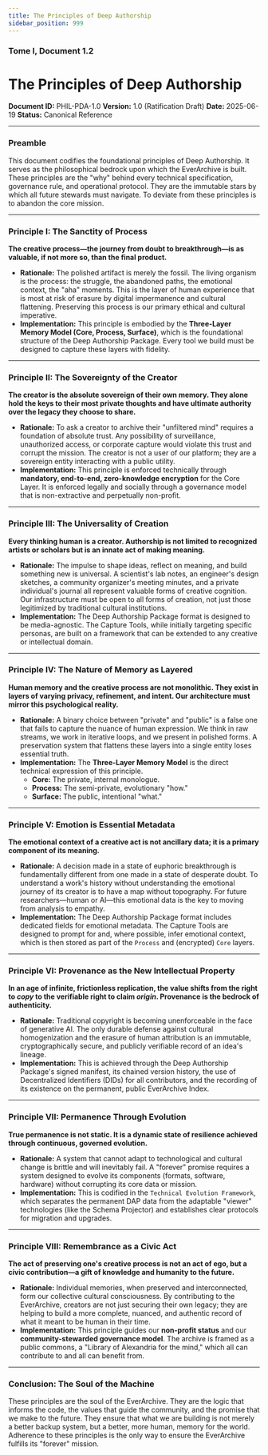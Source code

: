 ```yaml
---
title: The Principles of Deep Authorship
sidebar_position: 999
---
```


### **Tome I, Document 1.2**

# The Principles of Deep Authorship

**Document ID:** PHIL-PDA-1.0
**Version:** 1.0 (Ratification Draft)
**Date:** 2025-06-19
**Status:** Canonical Reference

---

### **Preamble**

This document codifies the foundational principles of Deep Authorship. It serves as the philosophical bedrock upon which the EverArchive is built. These principles are the "why" behind every technical specification, governance rule, and operational protocol. They are the immutable stars by which all future stewards must navigate. To deviate from these principles is to abandon the core mission.

---

### **Principle I: The Sanctity of Process**

**The creative process—the journey from doubt to breakthrough—is as valuable, if not more so, than the final product.**

*   **Rationale:** The polished artifact is merely the fossil. The living organism is the process: the struggle, the abandoned paths, the emotional context, the "aha" moments. This is the layer of human experience that is most at risk of erasure by digital impermanence and cultural flattening. Preserving this process is our primary ethical and cultural imperative.
*   **Implementation:** This principle is embodied by the **Three-Layer Memory Model (Core, Process, Surface)**, which is the foundational structure of the Deep Authorship Package. Every tool we build must be designed to capture these layers with fidelity.

---

### **Principle II: The Sovereignty of the Creator**

**The creator is the absolute sovereign of their own memory. They alone hold the keys to their most private thoughts and have ultimate authority over the legacy they choose to share.**

*   **Rationale:** To ask a creator to archive their "unfiltered mind" requires a foundation of absolute trust. Any possibility of surveillance, unauthorized access, or corporate capture would violate this trust and corrupt the mission. The creator is not a user of our platform; they are a sovereign entity interacting with a public utility.
*   **Implementation:** This principle is enforced technically through **mandatory, end-to-end, zero-knowledge encryption** for the Core Layer. It is enforced legally and socially through a governance model that is non-extractive and perpetually non-profit.

---

### **Principle III: The Universality of Creation**

**Every thinking human is a creator. Authorship is not limited to recognized artists or scholars but is an innate act of making meaning.**

*   **Rationale:** The impulse to shape ideas, reflect on meaning, and build something new is universal. A scientist's lab notes, an engineer's design sketches, a community organizer's meeting minutes, and a private individual's journal all represent valuable forms of creative cognition. Our infrastructure must be open to all forms of creation, not just those legitimized by traditional cultural institutions.
*   **Implementation:** The Deep Authorship Package format is designed to be media-agnostic. The Capture Tools, while initially targeting specific personas, are built on a framework that can be extended to any creative or intellectual domain.

---

### **Principle IV: The Nature of Memory as Layered**

**Human memory and the creative process are not monolithic. They exist in layers of varying privacy, refinement, and intent. Our architecture must mirror this psychological reality.**

*   **Rationale:** A binary choice between "private" and "public" is a false one that fails to capture the nuance of human expression. We think in raw streams, we work in iterative loops, and we present in polished forms. A preservation system that flattens these layers into a single entity loses essential truth.
*   **Implementation:** The **Three-Layer Memory Model** is the direct technical expression of this principle.
    *   **Core:** The private, internal monologue.
    *   **Process:** The semi-private, evolutionary "how."
    *   **Surface:** The public, intentional "what."

---

### **Principle V: Emotion is Essential Metadata**

**The emotional context of a creative act is not ancillary data; it is a primary component of its meaning.**

*   **Rationale:** A decision made in a state of euphoric breakthrough is fundamentally different from one made in a state of desperate doubt. To understand a work's history without understanding the emotional journey of its creator is to have a map without topography. For future researchers—human or AI—this emotional data is the key to moving from analysis to empathy.
*   **Implementation:** The Deep Authorship Package format includes dedicated fields for emotional metadata. The Capture Tools are designed to prompt for and, where possible, infer emotional context, which is then stored as part of the `Process` and (encrypted) `Core` layers.

---

### **Principle VI: Provenance as the New Intellectual Property**

**In an age of infinite, frictionless replication, the value shifts from the right to *copy* to the verifiable right to claim *origin*. Provenance is the bedrock of authenticity.**

*   **Rationale:** Traditional copyright is becoming unenforceable in the face of generative AI. The only durable defense against cultural homogenization and the erasure of human attribution is an immutable, cryptographically secure, and publicly verifiable record of an idea's lineage.
*   **Implementation:** This is achieved through the Deep Authorship Package's signed manifest, its chained version history, the use of Decentralized Identifiers (DIDs) for all contributors, and the recording of its existence on the permanent, public EverArchive Index.

---

### **Principle VII: Permanence Through Evolution**

**True permanence is not static. It is a dynamic state of resilience achieved through continuous, governed evolution.**

*   **Rationale:** A system that cannot adapt to technological and cultural change is brittle and will inevitably fail. A "forever" promise requires a system designed to evolve its components (formats, software, hardware) without corrupting its core data or mission.
*   **Implementation:** This is codified in the `Technical Evolution Framework`, which separates the permanent DAP data from the adaptable "viewer" technologies (like the Schema Projector) and establishes clear protocols for migration and upgrades.

---

### **Principle VIII: Remembrance as a Civic Act**

**The act of preserving one's creative process is not an act of ego, but a civic contribution—a gift of knowledge and humanity to the future.**

*   **Rationale:** Individual memories, when preserved and interconnected, form our collective cultural consciousness. By contributing to the EverArchive, creators are not just securing their own legacy; they are helping to build a more complete, nuanced, and authentic record of what it meant to be human in their time.
*   **Implementation:** This principle guides our **non-profit status** and our **community-stewarded governance model**. The archive is framed as a public commons, a "Library of Alexandria for the mind," which all can contribute to and all can benefit from.

---

### **Conclusion: The Soul of the Machine**

These principles are the soul of the EverArchive. They are the logic that informs the code, the values that guide the community, and the promise that we make to the future. They ensure that what we are building is not merely a better backup system, but a better, more human, memory for the world. Adherence to these principles is the only way to ensure the EverArchive fulfills its "forever" mission.